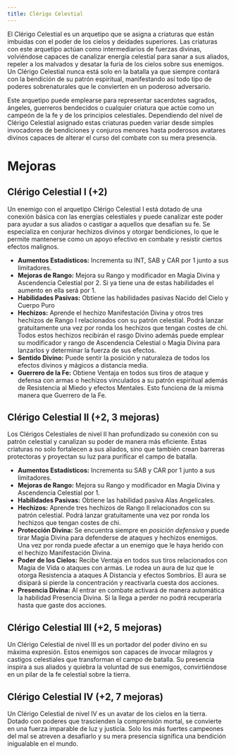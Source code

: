 ```yaml
---
title: Clérigo Celestial
---
```


El Clérigo Celestial es un arquetipo que se asigna a criaturas que están imbuidas con el poder de los cielos y deidades superiores. Las criaturas con este arquetipo actúan como intermediarios de fuerzas divinas, volviéndose capaces de canalizar energía celestial para sanar a sus aliados, repeler a los malvados y desatar la furia de los cielos sobre sus enemigos. Un Clérigo Celestial nunca está solo en la batalla ya que siempre contará con la bendición de su patrón espiritual, manifestando así todo tipo de poderes sobrenaturales que le convierten en un poderoso adversario.

Este arquetipo puede emplearse para representar sacerdotes sagrados, ángeles, guerreros bendecidos o cualquier criatura que actúe como un campeón de la fe y de los principios celestiales. Dependiendo del nivel de Clérigo Celestial asignado estas criaturas pueden variar desde simples invocadores de bendiciones y conjuros menores hasta poderosos avatares divinos capaces de alterar el curso del combate con su mera presencia.

# Mejoras

## Clérigo Celestial I (+2)

Un enemigo con el arquetipo Clérigo Celestial I está dotado de una conexión básica con las energías celestiales y puede canalizar este poder para ayudar a sus aliados o castigar a aquellos que desafían su fe. Se especializa en conjurar hechizos divinos y otorgar bendiciones, lo que le permite mantenerse como un apoyo efectivo en combate y resistir ciertos efectos malignos.

- **Aumentos Estadísticos:** Incrementa su INT, SAB y CAR por 1 junto a sus limitadores.
- **Mejoras de Rango:** Mejora su Rango y modificador en Magia Divina y Ascendencia Celestial por 2. Si ya tiene una de estas habilidades el aumento en ella será por 1. 
- **Habilidades Pasivas:** Obtiene las habilidades pasivas Nacido del Cielo y Cuerpo Puro
- **Hechizos:** Aprende el hechizo Manifestación Divina y otros tres hechizos de Rango I relacionados con su patrón celestial. Podrá lanzar gratuitamente una vez por ronda los hechizos que tengan costes de chi. Todos estos hechizos recibirán el rasgo Divino además puede emplear su modificador y rango de Ascendencia Celestial o Magia Divina para lanzarlos y determinar la fuerza de sus efectos. 
- **Sentido Divino:** Puede sentir la posición y naturaleza de todos los efectos divinos y mágicos a distancia media.
- **Guerrero de la Fe:** Obtiene Ventaja en todos sus tiros de ataque y defensa con armas o hechizos vinculados a su patrón espiritual además de Resistencia al Miedo y efectos Mentales. Esto funciona de la misma manera que Guerrero de la Fe.

## Clérigo Celestial II (+2, 3 mejoras)

Los Clérigos Celestiales de nivel II han profundizado su conexión con su patrón celestial y canalizan su poder de manera más eficiente. Estas criaturas no solo fortalecen a sus aliados, sino que también crean barreras protectoras y proyectan su luz para purificar el campo de batalla.

- **Aumentos Estadísticos:** Incrementa su SAB y CAR por 1 junto a sus limitadores.
- **Mejoras de Rango:** Mejora su Rango y modificador en Magia Divina y Ascendencia Celestial por 1.
- **Habilidades Pasivas:** Obtiene las habilidad pasiva Alas Angelicales.
- **Hechizos:** Aprende tres hechizos de Rango II relacionados con su patrón celestial. Podrá lanzar gratuitamente una vez por ronda los hechizos que tengan costes de chi. 
- **Protección Divina:** Se encuentra siempre en *posición defensiva* y puede tirar Magia Divina para defenderse de ataques y hechizos enemigos. Una vez por ronda puede afectar a un enemigo que le haya herido con el hechizo Manifestación Divina.
- **Poder de los Cielos:** Recibe Ventaja en todos sus tiros relacionados con Magia de Vida o ataques con armas. Le rodea un aura de luz que le otorga Resistencia a ataques A Distancia y efectos Sombríos. El aura se disipará si pierde la concentración y reactivarla cuesta dos acciones.
- **Presencia Divina:** Al entrar en combate activará de manera automática la habilidad Presencia Divina. Si la llega a perder no podrá recuperarla hasta que gaste dos acciones.

## Clérigo Celestial III (+2, 5 mejoras)

Un Clérigo Celestial de nivel III es un portador del poder divino en su máxima expresión. Estos enemigos son capaces de invocar milagros y castigos celestiales que transforman el campo de batalla. Su presencia inspira a sus aliados y quiebra la voluntad de sus enemigos, convirtiéndose en un pilar de la fe celestial sobre la tierra. 

## Clérigo Celestial IV (+2, 7 mejoras)

Un Clérigo Celestial de nivel IV es un avatar de los cielos en la tierra. Dotado con poderes que trascienden la comprensión mortal, se convierte en una fuerza imparable de luz y justicia. Solo los más fuertes campeones del mal se atreven a desafiarlo y su mera presencia significa una bendición inigualable en el mundo.